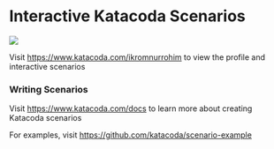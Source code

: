 # Interactive Katacoda Scenarios

[![](http://shields.katacoda.com/katacoda/ikromnurrohim/count.svg)](https://www.katacoda.com/ikromnurrohim "Get your profile on Katacoda.com")

Visit https://www.katacoda.com/ikromnurrohim to view the profile and interactive scenarios

### Writing Scenarios
Visit https://www.katacoda.com/docs to learn more about creating Katacoda scenarios

For examples, visit https://github.com/katacoda/scenario-example
